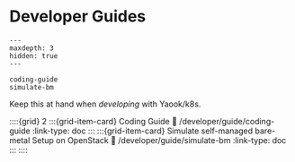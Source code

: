 # Developer Guides

```{toctree}
---
maxdepth: 3
hidden: true
---

coding-guide
simulate-bm
```

Keep this at hand when *developing* with Yaook/k8s.


::::{grid} 2
:::{grid-item-card} Coding Guide
:link: /developer/guide/coding-guide
:link-type: doc
:::
:::{grid-item-card} Simulate self-managed bare-metal Setup on OpenStack
:link: /developer/guide/simulate-bm
:link-type: doc
:::
::::
